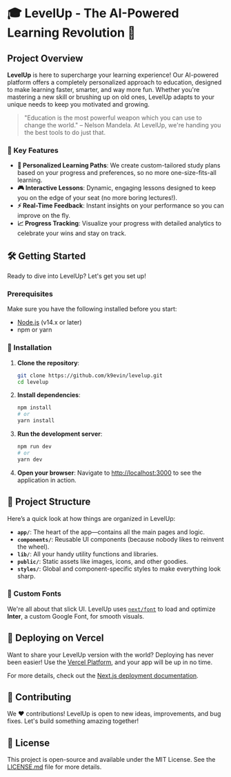 # 🎓 **LevelUp** - The AI-Powered Learning Revolution 🚀

## Project Overview

**LevelUp** is here to supercharge your learning experience! Our AI-powered platform offers a completely personalized approach to education, designed to make learning faster, smarter, and way more fun. Whether you're mastering a new skill or brushing up on old ones, LevelUp adapts to your unique needs to keep you motivated and growing.

> "Education is the most powerful weapon which you can use to change the world." – Nelson Mandela. At LevelUp, we're handing you the best tools to do just that.

### 🌟 Key Features

- **🔄 Personalized Learning Paths**: We create custom-tailored study plans based on your progress and preferences, so no more one-size-fits-all learning.
- **🎮 Interactive Lessons**: Dynamic, engaging lessons designed to keep you on the edge of your seat (no more boring lectures!).
- **⚡ Real-Time Feedback**: Instant insights on your performance so you can improve on the fly.
- **📈 Progress Tracking**: Visualize your progress with detailed analytics to celebrate your wins and stay on track.

## 🛠️ Getting Started

Ready to dive into LevelUp? Let's get you set up!

### Prerequisites

Make sure you have the following installed before you start:

- [Node.js](https://nodejs.org/) (v14.x or later)
- npm or yarn

### 🚀 Installation

1. **Clone the repository**:
   ```bash
   git clone https://github.com/k9evin/levelup.git
   cd levelup
   ```

2. **Install dependencies**:
   ```bash
   npm install
   # or
   yarn install
   ```

3. **Run the development server**:
   ```bash
   npm run dev
   # or
   yarn dev
   ```

4. **Open your browser**:
   Navigate to [http://localhost:3000](http://localhost:3000) to see the application in action.

## 📁 Project Structure

Here’s a quick look at how things are organized in LevelUp:

- **`app/`**: The heart of the app—contains all the main pages and logic.
- **`components/`**: Reusable UI components (because nobody likes to reinvent the wheel).
- **`lib/`**: All your handy utility functions and libraries.
- **`public/`**: Static assets like images, icons, and other goodies.
- **`styles/`**: Global and component-specific styles to make everything look sharp.

### 🎨 Custom Fonts

We're all about that slick UI. LevelUp uses [`next/font`](https://nextjs.org/docs/basic-features/font-optimization) to load and optimize **Inter**, a custom Google Font, for smooth visuals.


## 🚀 Deploying on Vercel

Want to share your LevelUp version with the world? Deploying has never been easier! Use the [Vercel Platform](https://vercel.com/new?utm_medium=default-template&filter=next.js&utm_source=create-next-app&utm_campaign=create-next-app-readme), and your app will be up in no time.

For more details, check out the [Next.js deployment documentation](https://nextjs.org/docs/deployment).


## 🤝 Contributing

We ❤️ contributions! LevelUp is open to new ideas, improvements, and bug fixes. Let's build something amazing together!


## 📄 License

This project is open-source and available under the MIT License. See the [LICENSE.md](LICENSE.md) file for more details.
